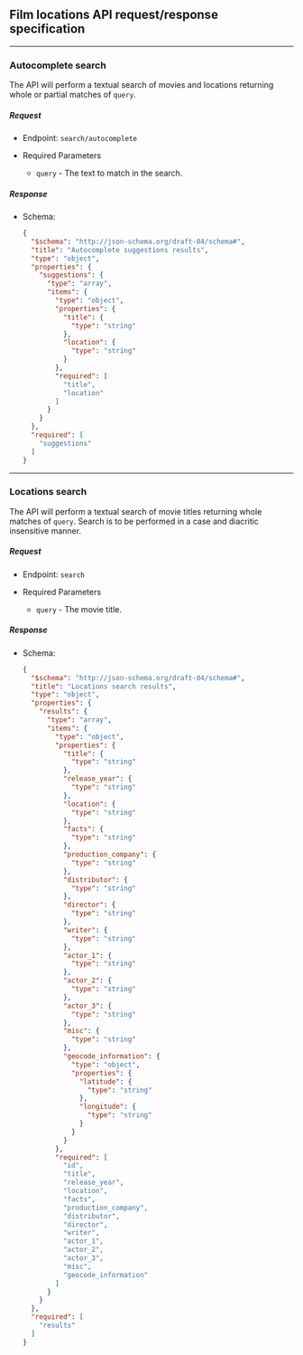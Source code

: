 ## Film locations API request/response specification

--------

### <a name="autocomplete-suggestions"></a> Autocomplete search
The API will perform a textual search of movies and locations returning whole or partial matches of `query`.

##### Request
- Endpoint: `search/autocomplete`

- Required Parameters
  - `query` - The text to match in the search.


##### Response
- Schema:
  ```json
  {
    "$schema": "http://json-schema.org/draft-04/schema#",
    "title": "Autocomplete suggestions results",
    "type": "object",
    "properties": {
      "suggestions": {
        "type": "array",
        "items": {
          "type": "object",
          "properties": {
            "title": {
              "type": "string"
            },
            "location": {
              "type": "string"
            }
          },
          "required": [
            "title",
            "location"
          ]
        }
      }
    },
    "required": [
      "suggestions"
    ]
  }
  ```

--------

### <a name="locations-search"></a> Locations search
The API will perform a textual search of movie titles returning whole matches of `query`. Search is to be performed in a case and diacritic insensitive manner.


##### Request
- Endpoint: `search`

- Required Parameters
  - `query` - The movie title.


##### Response
- Schema:
  ```json
  {
    "$schema": "http://json-schema.org/draft-04/schema#",
    "title": "Locations search results",
    "type": "object",
    "properties": {
      "results": {
        "type": "array",
        "items": {
          "type": "object",
          "properties": {
            "title": {
              "type": "string"
            },
            "release_year": {
              "type": "string"
            },
            "location": {
              "type": "string"
            },
            "facts": {
              "type": "string"
            },
            "production_company": {
              "type": "string"
            },
            "distributor": {
              "type": "string"
            },
            "director": {
              "type": "string"
            },
            "writer": {
              "type": "string"
            },
            "actor_1": {
              "type": "string"
            },
            "actor_2": {
              "type": "string"
            },
            "actor_3": {
              "type": "string"
            },
            "misc": {
              "type": "string"
            },
            "geocode_information": {
              "type": "object",
              "properties": {
                "latitude": {
                  "type": "string"
                },
                "longitude": {
                  "type": "string"
                }
              }
            }
          },
          "required": [
            "id",
            "title",
            "release_year",
            "location",
            "facts",
            "production_company",
            "distributor",
            "director",
            "writer",
            "actor_1",
            "actor_2",
            "actor_3",
            "misc",
            "geocode_information"
          ]
        }
      }
    },
    "required": [
      "results"
    ]
  }
  ```
